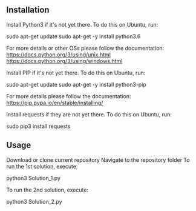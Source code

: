 Installation
------------

Install Python3 if it's not yet there.
To do this on Ubuntu, run:

sudo apt-get update
sudo apt-get -y install python3.6

For more details or other OSs please follow the documentation:
https://docs.python.org/3/using/unix.html
https://docs.python.org/3/using/windows.html

Install PIP if it's not yet there.
To do this on Ubuntu, run:

sudo apt-get update
sudo apt-get -y install python3-pip

For more details please follow the documentation:
https://pip.pypa.io/en/stable/installing/

Install requests if they are not yet there.
To do this on Ubuntu, run:

sudo pip3 install requests

Usage
-----

Download or clone current repository
Navigate to the repository folder
To run the 1st solution, execute:

python3 Solution_1.py

To run the 2nd solution, execute:

python3 Solution_2.py
